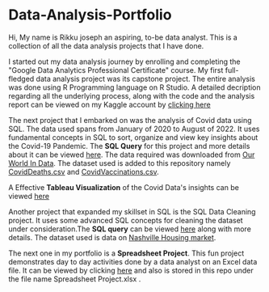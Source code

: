 # Data-Analysis-Portfolio

Hi, 
My name is Rikku joseph an aspiring, to-be data analyst. This is a collection of all the data analysis projects that I have done.

I started out my data analysis journey by enrolling and completing the "Google Data Analytics Professional Certificate" course. My first full-fledged
data analysis project was its capstone project. The entire analysis was done using R Programming language on R Studio. A detailed decription regarding all the underlying process, along with the code and the analysis report can be viewed on my Kaggle account by [clicking here](https://www.kaggle.com/code/rikkujoseph/data-analytics-project)

The next project that I embarked on was the analysis of Covid data using SQL. The data used spans from January of 2020 to August of 2022. It uses fundamental concepts in SQL to sort, organize and view key insights about the Covid-19 Pandemic. The **SQL Query** for this project and more details about it can be viewed [here](https://github.com/RikkuJoseph/Data-Analysis-Portfolio/blob/main/CovidData.sql). The data required was downloaded from [Our World In Data](https://ourworldindata.org/). The dataset used is added to this repository namely [CovidDeaths.csv](https://github.com/RikkuJoseph/Data-Analysis-Portfolio/blob/main/CovidDeaths.csv) and [CovidVaccinations.csv](https://github.com/RikkuJoseph/Data-Analysis-Portfolio/blob/main/CovidVaccinations.csv). 

A Effective **Tableau Visualization** of the Covid Data's insights can be viewed [here](https://public.tableau.com/app/profile/rikku.joseph/viz/CovidDataDashboard_16605554413170/Dashboard1)

Another project that expanded my skillset in SQL is the SQL Data Cleaning project. It uses some advanced SQL concepts for cleaning the dataset under consideration.The **SQL query** can be viewed [here](https://github.com/RikkuJoseph/Data-Analysis-Portfolio/blob/main/Data%20Cleaning%20Project.sql) along with more details. The dataset used is data on [Nashville Housing market](https://github.com/RikkuJoseph/Data-Analysis-Portfolio/blob/main/Nashville%20Housing%20Data%20for%20Data%20Cleaning.xlsx).

The next one in my portfolio is a **Spreadsheet Project**. This fun project demonstrates day to day activities done by a data analyst on an Excel data file. It can be viewed by clicking [here](https://docs.google.com/spreadsheets/d/1FSpGGRjW2B6d5yqeT_gtJHE1105l9MTz4VkX8sX1Evc/edit?usp=sharing) and also is stored in this repo under the file name Spreadsheet Project.xlsx .


